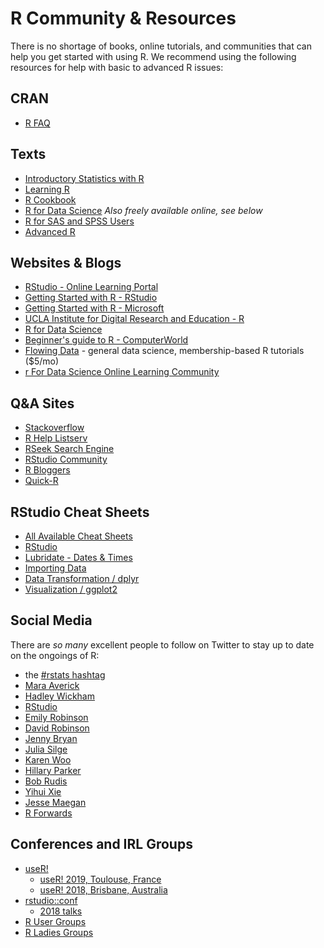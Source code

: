 R Community & Resources
================

There is no shortage of books, online tutorials, and communities that can help you get started with using R. We recommend using the following resources for help with basic to advanced R issues:

CRAN
----

-   [R FAQ](https://cran.r-project.org/faqs.html)

Texts
-----

-   [Introductory Statistics with R](https://www.amazon.com/gp/product/0387790535)
-   [Learning R](http://shop.oreilly.com/product/0636920028352.do)
-   [R Cookbook](http://shop.oreilly.com/product/9780596809164.do)
-   [R for Data Science](http://shop.oreilly.com/product/0636920034407.do) *Also freely available online, see below*
-   [R for SAS and SPSS Users](https://www.springer.com/us/book/9780387094182)
-   [Advanced R](https://adv-r.hadley.nz/)

Websites & Blogs
----------------

-   [RStudio - Online Learning Portal](https://www.rstudio.com/online-learning/)
-   [Getting Started with R - RStudio](https://support.rstudio.com/hc/en-us/articles/201141096-Getting-Started-with-R)
-   [Getting Started with R - Microsoft](https://mran.microsoft.com/documents/getting-started/)
-   [UCLA Institute for Digital Research and Education - R](https://stats.idre.ucla.edu/r/)
-   [R for Data Science](http://r4ds.had.co.nz/)
-   [Beginner's guide to R - ComputerWorld](http://www.computerworld.com/article/2497143/business-intelligence/business-intelligence-beginner-s-guide-to-r-introduction.html)
-   [Flowing Data](http://flowingdata.com/) - general data science, membership-based R tutorials ($5/mo)
-   [r For Data Science Online Learning Community](https://www.jessemaegan.com/post/r4ds-the-next-iteration/)

Q&A Sites
---------

-   [Stackoverflow](http://stackoverflow.com/questions/tagged/r)
-   [R Help Listserv](https://stat.ethz.ch/mailman/listinfo/r-help)
-   [RSeek Search Engine](http://rseek.org/)
-   [RStudio Community](https://community.rstudio.com/)
-   [R Bloggers](https://www.r-bloggers.com/)
-   [Quick-R](http://www.statmethods.net/index.html)

RStudio Cheat Sheets
--------------------

-   [All Available Cheat Sheets](https://www.rstudio.com/resources/cheatsheets/)
-   [RStudio](https://github.com/rstudio/cheatsheets/raw/master/rstudio-ide.pdf)
-   [Lubridate - Dates & Times](https://github.com/rstudio/cheatsheets/raw/master/lubridate.pdf)
-   [Importing Data](https://github.com/rstudio/cheatsheets/raw/master/data-import.pdf)
-   [Data Transformation / dplyr](https://github.com/rstudio/cheatsheets/raw/master/data-transformation.pdf)
-   [Visualization / ggplot2](https://github.com/rstudio/cheatsheets/raw/master/data-visualization-2.1.pdf)

Social Media
------------

There are *so many* excellent people to follow on Twitter to stay up to date on the ongoings of R:

-   the [\#rstats hashtag](https://twitter.com/search?q=rstats&src=spxr)
-   [Mara Averick](https://twitter.com/dataandme)
-   [Hadley Wickham](https://twitter.com/hadleywickham)
-   [RStudio](https://twitter.com/rstudio)
-   [Emily Robinson](https://twitter.com/robinson_es)
-   [David Robinson](https://twitter.com/drob)
-   [Jenny Bryan](https://twitter.com/JennyBryan)
-   [Julia Silge](https://twitter.com/juliasilge)
-   [Karen Woo](https://twitter.com/kara_woo)
-   [Hillary Parker](https://twitter.com/hspter)
-   [Bob Rudis](https://twitter.com/hrbrmstr)
-   [Yihui Xie](https://twitter.com/xieyihui)
-   [Jesse Maegan](https://twitter.com/kierisi)
-   [R Forwards](https://twitter.com/R_Forwards)

Conferences and IRL Groups
--------------------------

-   [useR!](https://www.r-project.org/conferences.html)
    -   [useR! 2019, Toulouse, France](http://www.user2019.fr/)
    -   [useR! 2018, Brisbane, Australia](https://user2018.r-project.org/)
-   [rstudio::conf](https://www.rstudio.com/conference/)
    -   [2018 talks](https://www.rstudio.com/resources/videos/rstudioconf-2018-talks/)
-   [R User Groups](https://jumpingrivers.github.io/meetingsR/r-user-groups.html)
-   [R Ladies Groups](https://rladies.org/)
